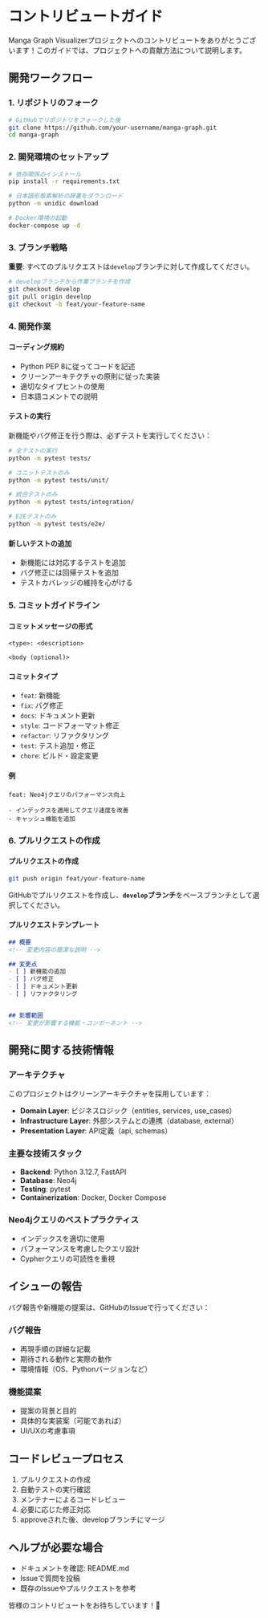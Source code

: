 # コントリビュートガイド

Manga Graph Visualizerプロジェクトへのコントリビュートをありがとうございます！このガイドでは、プロジェクトへの貢献方法について説明します。

## 開発ワークフロー

### 1. リポジトリのフォーク

```bash
# GitHubでリポジトリをフォークした後
git clone https://github.com/your-username/manga-graph.git
cd manga-graph
```

### 2. 開発環境のセットアップ

```bash
# 依存関係のインストール
pip install -r requirements.txt

# 日本語形態素解析の辞書をダウンロード
python -m unidic download

# Docker環境の起動
docker-compose up -d
```

### 3. ブランチ戦略

**重要**: すべてのプルリクエストは`develop`ブランチに対して作成してください。

```bash
# developブランチから作業ブランチを作成
git checkout develop
git pull origin develop
git checkout -b feat/your-feature-name
```

### 4. 開発作業

#### コーディング規約
- Python PEP 8に従ってコードを記述
- クリーンアーキテクチャの原則に従った実装
- 適切なタイプヒントの使用
- 日本語コメントでの説明

#### テストの実行
新機能やバグ修正を行う際は、必ずテストを実行してください：

```bash
# 全テストの実行
python -m pytest tests/

# ユニットテストのみ
python -m pytest tests/unit/

# 統合テストのみ
python -m pytest tests/integration/

# E2Eテストのみ
python -m pytest tests/e2e/
```

#### 新しいテストの追加
- 新機能には対応するテストを追加
- バグ修正には回帰テストを追加
- テストカバレッジの維持を心がける

### 5. コミットガイドライン

#### コミットメッセージの形式
```
<type>: <description>

<body (optional)>
```

#### コミットタイプ
- `feat`: 新機能
- `fix`: バグ修正
- `docs`: ドキュメント更新
- `style`: コードフォーマット修正
- `refactor`: リファクタリング
- `test`: テスト追加・修正
- `chore`: ビルド・設定変更

#### 例
```
feat: Neo4jクエリのパフォーマンス向上

- インデックスを適用してクエリ速度を改善
- キャッシュ機能を追加
```

### 6. プルリクエストの作成

<!-- #### プルリクエスト前のチェックリスト
- [ ] すべてのテストが通ること
- [ ] コードが既存の規約に従っていること
- [ ] 適切なドキュメントが更新されていること
- [ ] コミットメッセージが規約に従っていること -->

#### プルリクエストの作成
```bash
git push origin feat/your-feature-name
```

GitHubでプルリクエストを作成し、**`develop`ブランチ**をベースブランチとして選択してください。

#### プルリクエストテンプレート
```markdown
## 概要
<!-- 変更内容の簡潔な説明 -->

## 変更点
- [ ] 新機能の追加
- [ ] バグ修正
- [ ] ドキュメント更新
- [ ] リファクタリング


## 影響範囲
<!-- 変更が影響する機能・コンポーネント -->

```

## 開発に関する技術情報

### アーキテクチャ
このプロジェクトはクリーンアーキテクチャを採用しています：

- **Domain Layer**: ビジネスロジック（entities, services, use_cases）
- **Infrastructure Layer**: 外部システムとの連携（database, external）
- **Presentation Layer**: API定義（api, schemas）

### 主要な技術スタック
- **Backend**: Python 3.12.7, FastAPI
- **Database**: Neo4j
- **Testing**: pytest
- **Containerization**: Docker, Docker Compose

### Neo4jクエリのベストプラクティス
- インデックスを適切に使用
- パフォーマンスを考慮したクエリ設計
- Cypherクエリの可読性を重視

## イシューの報告

バグ報告や新機能の提案は、GitHubのIssueで行ってください：

### バグ報告
- 再現手順の詳細な記載
- 期待される動作と実際の動作
- 環境情報（OS、Pythonバージョンなど）

### 機能提案
- 提案の背景と目的
- 具体的な実装案（可能であれば）
- UI/UXの考慮事項

## コードレビュープロセス

1. プルリクエストの作成
2. 自動テストの実行確認
3. メンテナーによるコードレビュー
4. 必要に応じた修正対応
5. approveされた後、developブランチにマージ

## ヘルプが必要な場合

- ドキュメントを確認: README.md
- Issueで質問を投稿
- 既存のIssueやプルリクエストを参考

皆様のコントリビュートをお待ちしています！🚀